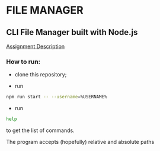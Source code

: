 # FILE MANAGER

## CLI File Manager built with Node.js

[Assignment Description](https://github.com/AlreadyBored/nodejs-assignments/blob/main/assignments/file-manager/assignment.md)

### How to run:

- clone this repository;

- run

```bash
npm run start -- --username=%USERNAME%
```

- run

```bash
help
```

to get the list of commands.

The program accepts (hopefully) relative and absolute paths
